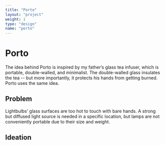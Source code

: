 ```yaml
---
title: "Porto"
layout: "project"
weight: 1
type: "design"
name: "porto"
---
```


# Porto

The idea behind Porto is inspired by my father’s glass tea infuser, which is portable, double-walled, and minimalist. The double-walled glass insulates the tea -- but more importantly, it protects his hands from getting burned. Porto uses the same idea.


## Problem

Lightbulbs’ glass surfaces are too hot to touch with bare hands.
A strong but diffused light source is needed in a specific location, but lamps are not conveniently portable due to their size and weight.

## Ideation
